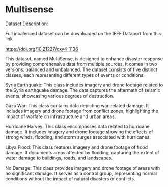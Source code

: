 # Multisense

Dataset Description:


Full inbalenced dataset can be downloaded on the IEEE Dataport from this link

https://doi.org/10.21227/cxy4-1136

This dataset, named MultiSense, is designed to enhance disaster response by providing comprehensive data from multiple sources. It comes in two versions: balanced and unbalanced. The dataset consists of five distinct classes, each representing different types of events or conditions:

Syria Earthquake: This class includes imagery and drone footage related to the Syria earthquake damage. The data captures the aftermath of seismic events, showcasing various degrees of destruction.

Gaza War: This class contains data depicting war-related damage. It includes imagery and drone footage from conflict zones, highlighting the impact of warfare on infrastructure and urban areas.

Hurricane Harvey: This class encompasses data related to hurricane damage. It includes imagery and drone footage showing the effects of strong winds, flooding, and storm surges associated with hurricanes.

Libya Flood: This class features imagery and drone footage of flood damage. It documents areas affected by flooding, capturing the extent of water damage to buildings, roads, and landscapes.

No Damage: This class provides imagery and drone footage of areas with no significant damage. It serves as a control group, representing normal conditions without the impact of natural disasters or conflicts.

